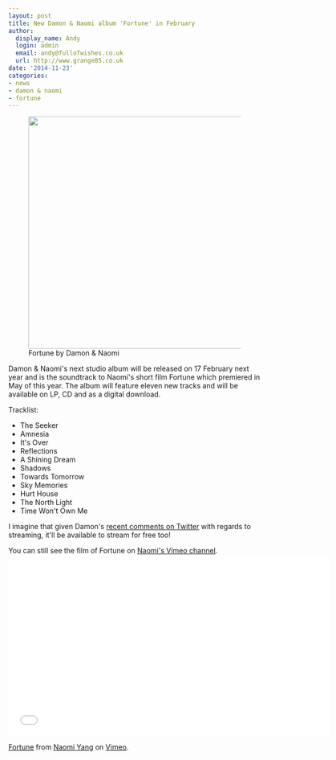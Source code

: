 ```yaml
---
layout: post
title: New Damon & Naomi album 'Fortune' in February
author:
  display_name: Andy
  login: admin
  email: andy@fullofwishes.co.uk
  url: http://www.grange85.co.uk
date: '2014-11-23'
categories:
- news
- damon & naomi
- fortune
---
```

<p><figure class="caption aligncenter"><img src="https://media.fullofwishes.co.uk/03-damon_and_naomi/sleeves/damon-and-naomi-fortune.jpg" width="460" height="462" class /><figcaption class="caption-text"> Fortune by Damon & Naomi</figcaption></figure>
<p>Damon & Naomi's next studio album will be released on 17 February next year and is the soundtrack to Naomi's short film Fortune which premiered in May of this year. The album will feature eleven new tracks and will be available on LP, CD and as a digital download.</p>
<p>Tracklist:</p>
<ul>
<li>The Seeker </li>
<li>Amnesia </li>
<li>It's Over </li>
<li>Reflections </li>
<li>A Shining Dream </li>
<li>Shadows </li>
<li>Towards Tomorrow </li>
<li>Sky Memories </li>
<li>Hurt House </li>
<li>The North Light </li>
<li>Time Won't Own Me</li>
</ul>
<p>I imagine that given Damon's <a href="https://storify.com/dada_drummer/rant">recent comments on Twitter</a> with regards to streaming, it'll be available to stream for free too!</p>
<p>You can still see the film of Fortune on <a href="http://vimeo.com/naomiyang">Naomi's Vimeo channel</a>.<br />
<iframe src="//player.vimeo.com/video/105007573?portrait=0" width="640" height="360" frameborder="0" webkitallowfullscreen mozallowfullscreen allowfullscreen></iframe>
<p><a href="http://vimeo.com/105007573">Fortune</a> from <a href="http://vimeo.com/naomiyang">Naomi Yang</a> on <a href="https://vimeo.com">Vimeo</a>.</p>
